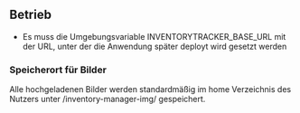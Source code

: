 ## Betrieb
+ Es muss die Umgebungsvariable INVENTORYTRACKER_BASE_URL mit der URL, unter der die Anwendung später deployt wird gesetzt werden

### Speicherort für Bilder
Alle hochgeladenen Bilder werden standardmäßig im home Verzeichnis des Nutzers unter /inventory-manager-img/ gespeichert.